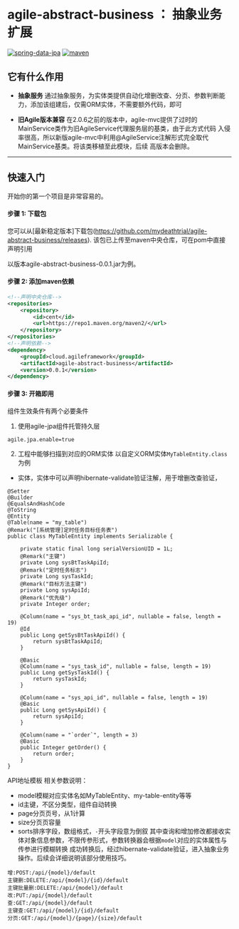 # agile-abstract-business ： 抽象业务扩展
[![spring-data-jpa](https://img.shields.io/badge/Spring--data--jpa-LATEST-green)](https://img.shields.io/badge/Spring--data--jpa-LATEST-green)
[![maven](https://img.shields.io/badge/build-maven-green)](https://img.shields.io/badge/build-maven-green)
## 它有什么作用

* **抽象服务**
通过抽象服务，为实体类提供自动化增删改查、分页、参数判断能力，添加该组建后，仅需ORM实体，不需要额外代码，即可

* **旧Agile版本兼容**
在2.0.6之前的版本中，agile-mvc提供了过时的MainService类作为旧AgileService代理服务层的基类，由于此方式代码
入侵率很高，所以新版agile-mvc中利用@AgileService注解形式完全取代MainService基类。将该类移植至此模块，后续
高版本会删除。

-------
## 快速入门
开始你的第一个项目是非常容易的。

#### 步骤 1: 下载包
您可以从[最新稳定版本]下载包(https://github.com/mydeathtrial/agile-abstract-business/releases).
该包已上传至maven中央仓库，可在pom中直接声明引用

以版本agile-abstract-business-0.0.1.jar为例。
#### 步骤 2: 添加maven依赖
```xml
<!--声明中央仓库-->
<repositories>
    <repository>
        <id>cent</id>
        <url>https://repo1.maven.org/maven2/</url>
    </repository>
</repositories>
<!--声明依赖-->
<dependency>
    <groupId>cloud.agileframework</groupId>
    <artifactId>agile-abstract-business</artifactId>
    <version>0.0.1</version>
</dependency>
```
#### 步骤 3: 开箱即用
组件生效条件有两个必要条件
1. 使用agile-jpa组件托管持久层
```properties
agile.jpa.enable=true
```
2. 工程中能够扫描到对应的ORM实体
以自定义ORM实体`MyTableEntity.class`为例
+ 实体，实体中可以声明hibernate-validate验证注解，用于增删改查验证，
```
@Setter
@Builder
@EqualsAndHashCode
@ToString
@Entity
@Table(name = "my_table")
@Remark("[系统管理]定时任务目标任务表")
public class MyTableEntity implements Serializable {

    private static final long serialVersionUID = 1L;
    @Remark("主键")
    private Long sysBtTaskApiId;
    @Remark("定时任务标志")
    private Long sysTaskId;
    @Remark("目标方法主键")
    private Long sysApiId;
    @Remark("优先级")
    private Integer order;

    @Column(name = "sys_bt_task_api_id", nullable = false, length = 19)
    @Id
    public Long getSysBtTaskApiId() {
        return sysBtTaskApiId;
    }

    @Basic
    @Column(name = "sys_task_id", nullable = false, length = 19)
    public Long getSysTaskId() {
        return sysTaskId;
    }

    @Column(name = "sys_api_id", nullable = false, length = 19)
    @Basic
    public Long getSysApiId() {
        return sysApiId;
    }

    @Column(name = "`order`", length = 3)
    @Basic
    public Integer getOrder() {
        return order;
    }
}

```
API地址模板
相关参数说明：
+ model模糊对应实体名如MyTableEntity、my-table-entity等等
+ id主键，不区分类型，组件自动转换
+ page分页页号，从1计算
+ size分页页容量
+ sorts排序字段，数组格式，`-`开头字段意为倒叙
其中查询和增加修改都接收实体对象信息参数，不限传参形式，参数转换器会根据`model`对应的实体属性与传参进行模糊转换
成功转换后，经过hibernate-validate验证，进入抽象业务操作。后续会详细说明该部分使用技巧。
```
增:POST:/api/{model}/default
主键删:DELETE:/api/{model}/{id}/default
主键批量删:DELETE:/api/{model}/default
改:PUT:/api/{model}/default
查:GET:/api/{model}/default
主键查:GET:/api/{model}/{id}/default
分页:GET:/api/{model}/{page}/{size}/default
```